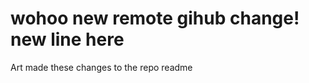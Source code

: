wohoo new remote gihub change!
new line here
===========

Art made these changes to the repo readme
